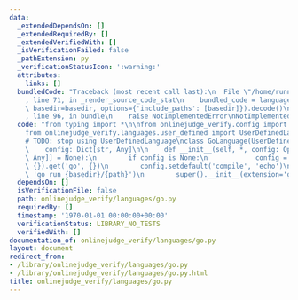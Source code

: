```yaml
---
data:
  _extendedDependsOn: []
  _extendedRequiredBy: []
  _extendedVerifiedWith: []
  _isVerificationFailed: false
  _pathExtension: py
  _verificationStatusIcon: ':warning:'
  attributes:
    links: []
  bundledCode: "Traceback (most recent call last):\n  File \"/home/runner/.local/lib/python3.10/site-packages/onlinejudge_verify/documentation/build.py\"\
    , line 71, in _render_source_code_stat\n    bundled_code = language.bundle(stat.path,\
    \ basedir=basedir, options={'include_paths': [basedir]}).decode()\n  File \"/home/runner/.local/lib/python3.10/site-packages/onlinejudge_verify/languages/python.py\"\
    , line 96, in bundle\n    raise NotImplementedError\nNotImplementedError\n"
  code: "from typing import *\n\nfrom onlinejudge_verify.config import get_config\n\
    from onlinejudge_verify.languages.user_defined import UserDefinedLanguage\n\n\n\
    # TODO: stop using UserDefinedLanguage\nclass GoLanguage(UserDefinedLanguage):\n\
    \    config: Dict[str, Any]\n\n    def __init__(self, *, config: Optional[Dict[str,\
    \ Any]] = None):\n        if config is None:\n            config = get_config().get('languages',\
    \ {}).get('go', {})\n        config.setdefault('compile', 'echo')\n        config.setdefault('execute',\
    \ 'go run {basedir}/{path}')\n        super().__init__(extension='go', config=config)\n"
  dependsOn: []
  isVerificationFile: false
  path: onlinejudge_verify/languages/go.py
  requiredBy: []
  timestamp: '1970-01-01 00:00:00+00:00'
  verificationStatus: LIBRARY_NO_TESTS
  verifiedWith: []
documentation_of: onlinejudge_verify/languages/go.py
layout: document
redirect_from:
- /library/onlinejudge_verify/languages/go.py
- /library/onlinejudge_verify/languages/go.py.html
title: onlinejudge_verify/languages/go.py
---
```

